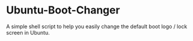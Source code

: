 # Ubuntu-Boot-Changer
A simple shell script to help you easily change the default boot logo / lock screen in Ubuntu.
